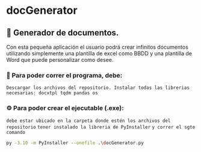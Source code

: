 # docGenerator
## 	:toolbox: Generador de documentos. 

<p>
Con esta pequeña aplicación el usuario podrá crear infinitos documentos utilizando simplemente una plantilla de excel como BBDD y una plantilla de Word que puede personalizar como desee.
</p>


### :key: Para poder correr el programa, debe:

`Descargar los archivos del repositorio.
Instalar todas las librerias necesarias:
docxtpl
tqdm
pandas
os`

### :gear: Para poder crear el ejecutable (.exe):

`debe estar ubicado en la carpeta donde estén los archivos del repositorio`
`tener instalado la libreria de PyInstaller`
`y correr el sgte comando`

```bash
py -3.10 -m PyInstaller --onefile .\docGenerator.py
```
